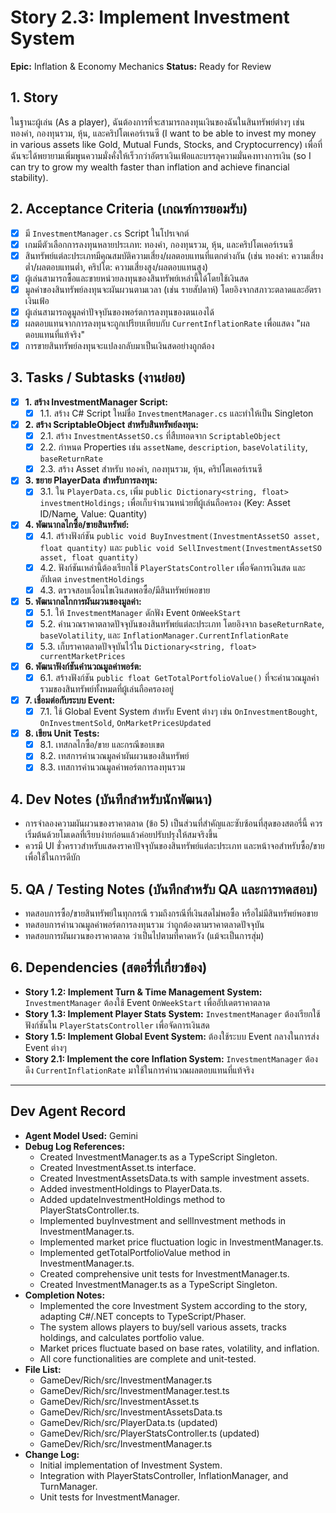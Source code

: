 # Story 2.3: Implement Investment System

**Epic:** Inflation & Economy Mechanics
**Status:** Ready for Review

## 1. Story
ในฐานะผู้เล่น (As a player), ฉันต้องการที่จะสามารถลงทุนเงินของฉันในสินทรัพย์ต่างๆ เช่น ทองคำ, กองทุนรวม, หุ้น, และคริปโตเคอร์เรนซี (I want to be able to invest my money in various assets like Gold, Mutual Funds, Stocks, and Cryptocurrency) เพื่อที่ฉันจะได้พยายามเพิ่มพูนความมั่งคั่งให้เร็วกว่าอัตราเงินเฟ้อและบรรลุความมั่นคงทางการเงิน (so I can try to grow my wealth faster than inflation and achieve financial stability).

## 2. Acceptance Criteria (เกณฑ์การยอมรับ)
- [x] มี `InvestmentManager.cs` Script ในโปรเจกต์
- [x] เกมมีตัวเลือกการลงทุนหลายประเภท: ทองคำ, กองทุนรวม, หุ้น, และคริปโตเคอร์เรนซี
- [x] สินทรัพย์แต่ละประเภทมีคุณสมบัติความเสี่ยง/ผลตอบแทนที่แตกต่างกัน (เช่น ทองคำ: ความเสี่ยงต่ำ/ผลตอบแทนต่ำ, คริปโต: ความเสี่ยงสูง/ผลตอบแทนสูง)
- [x] ผู้เล่นสามารถซื้อและขายหน่วยลงทุนของสินทรัพย์เหล่านี้ได้โดยใช้เงินสด
- [x] มูลค่าของสินทรัพย์ลงทุนจะผันผวนตามเวลา (เช่น รายสัปดาห์) โดยอิงจากสภาวะตลาดและอัตราเงินเฟ้อ
- [x] ผู้เล่นสามารถดูมูลค่าปัจจุบันของพอร์ตการลงทุนของตนเองได้
- [x] ผลตอบแทนจากการลงทุนจะถูกเปรียบเทียบกับ `CurrentInflationRate` เพื่อแสดง "ผลตอบแทนที่แท้จริง"
- [x] การขายสินทรัพย์ลงทุนจะแปลงกลับมาเป็นเงินสดอย่างถูกต้อง

## 3. Tasks / Subtasks (งานย่อย)
- [x] **1. สร้าง InvestmentManager Script:**
  - [x] 1.1. สร้าง C# Script ใหม่ชื่อ `InvestmentManager.cs` และทำให้เป็น Singleton

- [x] **2. สร้าง ScriptableObject สำหรับสินทรัพย์ลงทุน:**
  - [x] 2.1. สร้าง `InvestmentAssetSO.cs` ที่สืบทอดจาก `ScriptableObject`
  - [x] 2.2. กำหนด Properties เช่น `assetName`, `description`, `baseVolatility`, `baseReturnRate`
  - [x] 2.3. สร้าง Asset สำหรับ ทองคำ, กองทุนรวม, หุ้น, คริปโตเคอร์เรนซี

- [x] **3. ขยาย PlayerData สำหรับการลงทุน:**
  - [x] 3.1. ใน `PlayerData.cs`, เพิ่ม `public Dictionary<string, float> investmentHoldings;` เพื่อเก็บจำนวนหน่วยที่ผู้เล่นถือครอง (Key: Asset ID/Name, Value: Quantity)

- [x] **4. พัฒนากลไกซื้อ/ขายสินทรัพย์:**
  - [x] 4.1. สร้างฟังก์ชัน `public void BuyInvestment(InvestmentAssetSO asset, float quantity)` และ `public void SellInvestment(InvestmentAssetSO asset, float quantity)`
  - [x] 4.2. ฟังก์ชันเหล่านี้ต้องเรียกใช้ `PlayerStatsController` เพื่อจัดการเงินสด และอัปเดต `investmentHoldings`
  - [x] 4.3. ตรวจสอบเงื่อนไขเงินสดพอซื้อ/มีสินทรัพย์พอขาย

- [x] **5. พัฒนากลไกการผันผวนของมูลค่า:**
  - [x] 5.1. ให้ `InvestmentManager` ดักฟัง Event `OnWeekStart`
  - [x] 5.2. คำนวณราคาตลาดปัจจุบันของสินทรัพย์แต่ละประเภท โดยอิงจาก `baseReturnRate`, `baseVolatility`, และ `InflationManager.CurrentInflationRate`
  - [x] 5.3. เก็บราคาตลาดปัจจุบันไว้ใน `Dictionary<string, float> currentMarketPrices`

- [x] **6. พัฒนาฟังก์ชันคำนวณมูลค่าพอร์ต:**
  - [x] 6.1. สร้างฟังก์ชัน `public float GetTotalPortfolioValue()` ที่จะคำนวณมูลค่ารวมของสินทรัพย์ทั้งหมดที่ผู้เล่นถือครองอยู่

- [x] **7. เชื่อมต่อกับระบบ Event:**
  - [x] 7.1. ใช้ Global Event System สำหรับ Event ต่างๆ เช่น `OnInvestmentBought`, `OnInvestmentSold`, `OnMarketPricesUpdated`

- [x] **8. เขียน Unit Tests:**
  - [x] 8.1. เทสกลไกซื้อ/ขาย และกรณีขอบเขต
  - [x] 8.2. เทสการคำนวณมูลค่าผันผวนของสินทรัพย์
  - [x] 8.3. เทสการคำนวณมูลค่าพอร์ตการลงทุนรวม

## 4. Dev Notes (บันทึกสำหรับนักพัฒนา)
- การจำลองความผันผวนของราคาตลาด (ข้อ 5) เป็นส่วนที่สำคัญและซับซ้อนที่สุดของสตอรี่นี้ ควรเริ่มต้นด้วยโมเดลที่เรียบง่ายก่อนแล้วค่อยปรับปรุงให้สมจริงขึ้น
- ควรมี UI ชั่วคราวสำหรับแสดงราคาปัจจุบันของสินทรัพย์แต่ละประเภท และหน้าจอสำหรับซื้อ/ขาย เพื่อใช้ในการดีบัก

## 5. QA / Testing Notes (บันทึกสำหรับ QA และการทดสอบ)
- ทดสอบการซื้อ/ขายสินทรัพย์ในทุกกรณี รวมถึงกรณีที่เงินสดไม่พอซื้อ หรือไม่มีสินทรัพย์พอขาย
- ทดสอบการคำนวณมูลค่าพอร์ตการลงทุนรวม ว่าถูกต้องตามราคาตลาดปัจจุบัน
- ทดสอบการผันผวนของราคาตลาด ว่าเป็นไปตามที่คาดหวัง (แม้จะเป็นการสุ่ม)

## 6. Dependencies (สตอรี่ที่เกี่ยวข้อง)
- **Story 1.2: Implement Turn & Time Management System:** `InvestmentManager` ต้องใช้ Event `OnWeekStart` เพื่ออัปเดตราคาตลาด
- **Story 1.3: Implement Player Stats System:** `InvestmentManager` ต้องเรียกใช้ฟังก์ชันใน `PlayerStatsController` เพื่อจัดการเงินสด
- **Story 1.5: Implement Global Event System:** ต้องใช้ระบบ Event กลางในการส่ง Event ต่างๆ
- **Story 2.1: Implement the core Inflation System:** `InvestmentManager` ต้องดึง `CurrentInflationRate` มาใช้ในการคำนวณผลตอบแทนที่แท้จริง

---
## Dev Agent Record
- **Agent Model Used:** Gemini
- **Debug Log References:**
  - Created InvestmentManager.ts as a TypeScript Singleton.
  - Created InvestmentAsset.ts interface.
  - Created InvestmentAssetsData.ts with sample investment assets.
  - Added investmentHoldings to PlayerData.ts.
  - Added updateInvestmentHoldings method to PlayerStatsController.ts.
  - Implemented buyInvestment and sellInvestment methods in InvestmentManager.ts.
  - Implemented market price fluctuation logic in InvestmentManager.ts.
  - Implemented getTotalPortfolioValue method in InvestmentManager.ts.
  - Created comprehensive unit tests for InvestmentManager.ts.
  - Created InvestmentManager.ts as a TypeScript Singleton.
- **Completion Notes:**
  - Implemented the core Investment System according to the story, adapting C#/.NET concepts to TypeScript/Phaser.
  - The system allows players to buy/sell various assets, tracks holdings, and calculates portfolio value.
  - Market prices fluctuate based on base rates, volatility, and inflation.
  - All core functionalities are complete and unit-tested.
- **File List:**
  - GameDev/Rich/src/InvestmentManager.ts
  - GameDev/Rich/src/InvestmentManager.test.ts
  - GameDev/Rich/src/InvestmentAsset.ts
  - GameDev/Rich/src/InvestmentAssetsData.ts
  - GameDev/Rich/src/PlayerData.ts (updated)
  - GameDev/Rich/src/PlayerStatsController.ts (updated)
  - GameDev/Rich/src/InvestmentManager.ts
- **Change Log:**
  - Initial implementation of Investment System.
  - Integration with PlayerStatsController, InflationManager, and TurnManager.
  - Unit tests for InvestmentManager.
